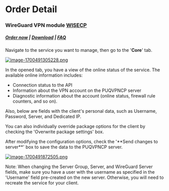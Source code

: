# Order Detail

### WireGuard VPN module **[WISECP](https://puqcloud.com/link.php?id=78)** 

##### [Order now](https://puqcloud.com/index.php?rp=/store/wisecp-module-wireguard-vpn) | [Download](https://download.puqcloud.com/WISECP/Product/PUQ_WISECP-WireGuard-VPN/) | [FAQ](https://faq.puqcloud.com/)  
  
Navigate to the service you want to manage, then go to the '**Core**' tab.

[![image-1700491305228.png](https://doc.puq.info/uploads/images/gallery/2023-11/scaled-1680-/image-1700491305228.png)](https://doc.puq.info/uploads/images/gallery/2023-11/image-1700491305228.png)

In the opened tab, you have a view of the online status of the service. The available online information includes:

- Connection status to the API
- Information about the VPN account on the PUQVPNCP server
- Diagnostic information about the account (online status, firewall rule counters, and so on).

Also, below are fields with the client's personal data, such as Username, Password, Server, and Dedicated IP.  
  
You can also individually override package options for the client by checking the 'Overwrite package settings' box.

<p class="callout success">After modifying the configuration options, check the '**Send changes to server**' box to save the data to the PUQVPNCP server.</p>

[![image-1700491872505.png](https://doc.puq.info/uploads/images/gallery/2023-11/scaled-1680-/image-1700491872505.png)](https://doc.puq.info/uploads/images/gallery/2023-11/image-1700491872505.png)

<p class="callout warning">Note: When changing the Server Group, Server, and WireGuard Server fields, make sure you have a user with the username as specified in the 'Username' field pre-created on the new server. Otherwise, you will need to recreate the service for your client.</p>

<div id="bkmrk--2"><div></div></div><div id="bkmrk--3"><div></div></div><div id="bkmrk--4"><div></div></div>